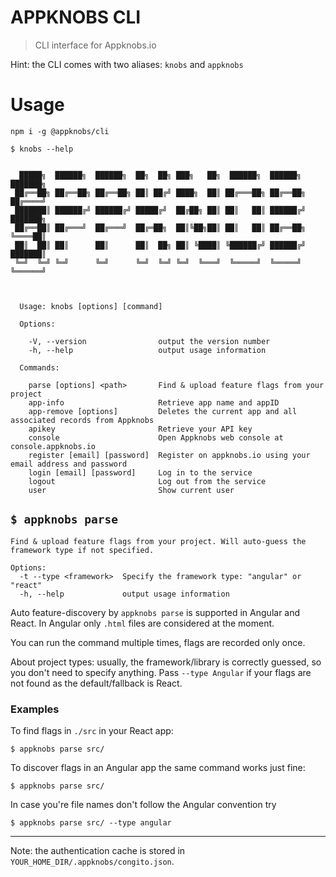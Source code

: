 # APPKNOBS CLI

> CLI interface for Appknobs.io

Hint: the CLI comes with two aliases: `knobs` and `appknobs`

# Usage

```
npm i -g @appknobs/cli

$ knobs --help
```

```shell

  █████╗  ██████╗  ██████╗  ██╗  ██╗ ███╗   ██╗  ██████╗  ██████╗  ███████╗
 ██╔══██╗ ██╔══██╗ ██╔══██╗ ██║ ██╔╝ ████╗  ██║ ██╔═══██╗ ██╔══██╗ ██╔════╝
 ███████║ ██████╔╝ ██████╔╝ █████╔╝  ██╔██╗ ██║ ██║   ██║ ██████╔╝ ███████╗
 ██╔══██║ ██╔═══╝  ██╔═══╝  ██╔═██╗  ██║╚██╗██║ ██║   ██║ ██╔══██╗ ╚════██║
 ██║  ██║ ██║      ██║      ██║  ██╗ ██║ ╚████║ ╚██████╔╝ ██████╔╝ ███████║
 ╚═╝  ╚═╝ ╚═╝      ╚═╝      ╚═╝  ╚═╝ ╚═╝  ╚═══╝  ╚═════╝  ╚═════╝  ╚══════╝



  Usage: knobs [options] [command]

  Options:

    -V, --version                output the version number
    -h, --help                   output usage information

  Commands:

    parse [options] <path>       Find & upload feature flags from your project
    app-info                     Retrieve app name and appID
    app-remove [options]         Deletes the current app and all associated records from Appknobs
    apikey                       Retrieve your API key
    console                      Open Appknobs web console at console.appknobs.io
    register [email] [password]  Register on appknobs.io using your email address and password
    login [email] [password]     Log in to the service
    logout                       Log out from the service
    user                         Show current user
```

## `$ appknobs parse`

```
Find & upload feature flags from your project. Will auto-guess the framework type if not specified.

Options:
  -t --type <framework>  Specify the framework type: "angular" or "react"
  -h, --help             output usage information
```

Auto feature-discovery by `appknobs parse` is supported in Angular and React. In Angular only `.html` files are considered at the moment.

You can run the command multiple times, flags are recorded only once.

About project types: usually, the framework/library is correctly guessed, so you don't need to specify anything. Pass `--type Angular` if your flags are not found as the default/fallback is React.

### Examples

To find flags in `./src` in your React app:

```
$ appknobs parse src/
```

To discover flags in an Angular app the same command works just fine:

```
$ appknobs parse src/
```

In case you're file names don't follow the Angular convention try

```
$ appknobs parse src/ --type angular
```


---

Note: the authentication cache is stored in `YOUR_HOME_DIR/.appknobs/congito.json`.
